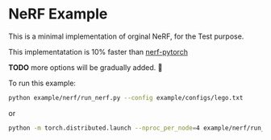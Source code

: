 # NeRF Example

This is a minimal implementation of orginal NeRF, for the Test purpose.

This implementatation is 10% faster than [nerf-pytorch](https://github.com/yenchenlin/nerf-pytorch)

**TODO** more options will be gradually added. 🙂

To run this example: 
```bash
python example/nerf/run_nerf.py --config example/configs/lego.txt
```
or 
```bash
python -m torch.distributed.launch --nproc_per_node=4 example/nerf/run_nerf.py --config example/configs/lego.txt
```